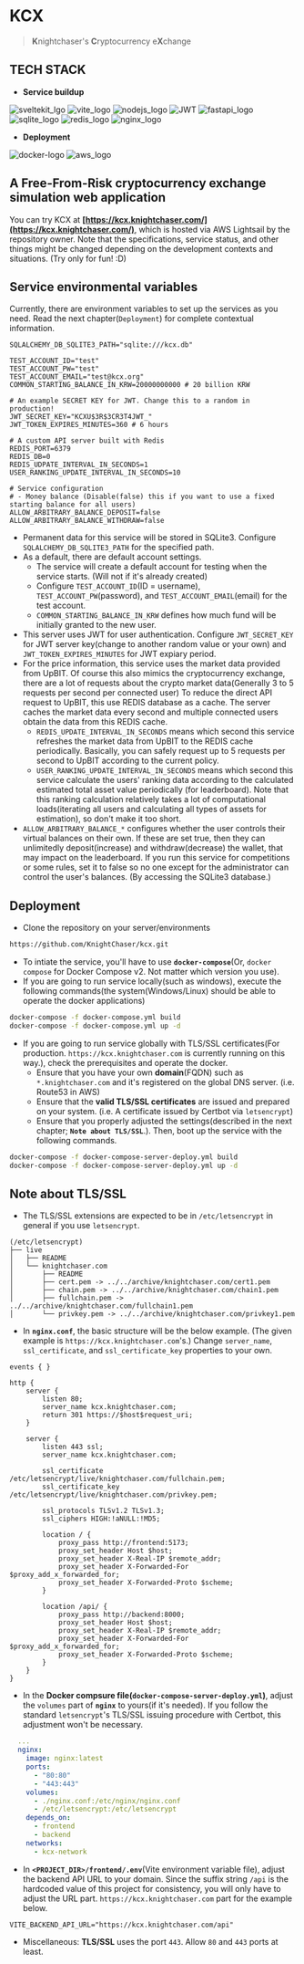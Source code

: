 # KCX
> **K**nightchaser's **C**ryptocurrency e**X**change

## TECH STACK
- **Service buildup**

![sveltekit_lgo](https://img.shields.io/badge/SvelteKit-FF3E00?style=for-the-badge&logo=Svelte&logoColor=white)
![vite_logo](https://img.shields.io/badge/Vite-B73BFE?style=for-the-badge&logo=vite&logoColor=FFD62E)
![nodejs_logo](https://img.shields.io/badge/Node%20js-339933?style=for-the-badge&logo=nodedotjs&logoColor=white)
![JWT](https://img.shields.io/badge/JWT-black?style=for-the-badge&logo=JSON%20web%20tokens)
![fastapi_logo](https://img.shields.io/badge/fastapi-109989?style=for-the-badge&logo=FASTAPI&logoColor=white)
![sqlite_logo](https://img.shields.io/badge/Sqlite-003B57?style=for-the-badge&logo=sqlite&logoColor=white)
![redis_logo](https://img.shields.io/badge/redis-%23DD0031.svg?&style=for-the-badge&logo=redis&logoColor=white)
![nginx_logo](https://img.shields.io/badge/Nginx-009639?style=for-the-badge&logo=nginx&logoColor=white)

- **Deployment**

![docker-logo](https://img.shields.io/badge/Docker-2CA5E0?style=for-the-badge&logo=docker&logoColor=white)
![aws_logo](https://img.shields.io/badge/Amazon_AWS-FF9900?style=for-the-badge&logo=amazonaws&logoColor=white)

## A Free-From-Risk cryptocurrency exchange simulation web application

You can try KCX at **[https://kcx.knightchaser.com/](https://kcx.knightchaser.com/)**, which is hosted via AWS Lightsail by the repository owner. Note that the specifications, service status, and other things might be changed depending on the development contexts and situations. (Try only for fun! :D)

## Service environmental variables
Currently, there are environment variables to set up the services as you need. Read the next chapter(`Deployment`) for complete contextual information.
```env
SQLALCHEMY_DB_SQLITE3_PATH="sqlite:///kcx.db"

TEST_ACCOUNT_ID="test"
TEST_ACCOUNT_PW="test"
TEST_ACCOUNT_EMAIL="test@kcx.org"
COMMON_STARTING_BALANCE_IN_KRW=20000000000 # 20 billion KRW

# An example SECRET KEY for JWT. Change this to a random in production!
JWT_SECRET_KEY="KCXU$3R$3CR3T4JWT_"
JWT_TOKEN_EXPIRES_MINUTES=360 # 6 hours

# A custom API server built with Redis
REDIS_PORT=6379
REDIS_DB=0
REDIS_UDPATE_INTERVAL_IN_SECONDS=1
USER_RANKING_UPDATE_INTERVAL_IN_SECONDS=10

# Service configuration
# - Money balance (Disable(false) this if you want to use a fixed starting balance for all users)
ALLOW_ARBITRARY_BALANCE_DEPOSIT=false
ALLOW_ARBITRARY_BALANCE_WITHDRAW=false
```
- Permanent data for this service will be stored in SQLite3. Configure `SQLALCHEMY_DB_SQLITE3_PATH` for the specified path.
- As a default, there are default account settings.
  - The service will create a default account for testing when the service starts. (Will not if it's already created)
  - Configure `TEST_ACCOUNT_ID`(ID = username), `TEST_ACCOUNT_PW`(password), and `TEST_ACCOUNT_EMAIL`(email) for the test account.
  - `COMMON_STARTING_BALANCE_IN_KRW` defines how much fund will be initially granted to the new user.
- This server uses JWT for user authentication. Configure `JWT_SECRET_KEY` for JWT server key(change to another random value or your own) and `JWT_TOKEN_EXPIRES_MINUTES` for JWT expiary period.
- For the price information, this service uses the market data provided from UpBIT. Of course this also mimics the cryptocurrency exchange, there are a lot of requests about the crypto market data(Generally 3 to 5 requests per second per connected user) To reduce the direct API request to UpBIT, this use REDIS database as a cache. The server caches the market data every second and multiple connected users obtain the data from this REDIS cache.
  - `REDIS_UPDATE_INTERVAL_IN_SECONDS` means which second this service refreshes the market data from UpBIT to the REDIS cache periodically. Basically, you can safely request up to 5 requests per second to UpBIT according to the current policy.
  - `USER_RANKING_UPDATE_INTERVAL_IN_SECONDS` means which second this service calculate the users' ranking data according to the calculated estimated total asset value periodically (for leaderboard). Note that this ranking calculation relatively takes a lot of computational loads(iterating all users and calculating all types of assets for estimation), so don't make it too short.
- `ALLOW_ARBITRARY_BALANCE_*` configures whether the user controls their virtual balances on their own. If these are set true, then they can unlimitedly deposit(increase) and withdraw(decrease) the wallet, that may impact on the leaderboard. If you run this service for competitions or some rules, set it to false so no one except for the administrator can control the user's balances. (By accessing the SQLite3 database.)

## Deployment
- Clone the repository on your server/environments
```sh
https://github.com/KnightChaser/kcx.git
```
- To intiate the service, you'll have to use **`docker-compose`**(Or, `docker compose` for Docker Compose v2. Not matter which version you use).
- If you are going to run service locally(such as windows), execute the following commands(the system(Windows/Linux) should be able to operate the docker applications)
```sh
docker-compose -f docker-compose.yml build
docker-compose -f docker-compose.yml up -d
```
- If you are going to run service globally with TLS/SSL certificates(For production. `https://kcx.knightchaser.com` is currently running on this way.), check the prerequisites and operate the docker.
    - Ensure that you have your own **domain**(FQDN) such as `*.knightchaser.com` and it's registered on the global DNS server. (i.e. Route53 in AWS)
    - Ensure that the **valid TLS/SSL certificates** are issued and prepared on your system. (i.e. A certificate issued by Certbot via `letsencrypt`)
    - Ensure that you properly adjusted the settings(described in the next chapter; **`Note about TLS/SSL`**.). Then, boot up the service with the following commands.
```sh
docker-compose -f docker-compose-server-deploy.yml build
docker-compose -f docker-compose-server-deploy.yml up -d
```

## Note about TLS/SSL
- The TLS/SSL extensions are expected to be in `/etc/letsencrypt` in general if you use `letsencrypt`.
```
(/etc/letsencrypt)
├── live
│   ├── README
│   └── knightchaser.com
│       ├── README
│       ├── cert.pem -> ../../archive/knightchaser.com/cert1.pem
│       ├── chain.pem -> ../../archive/knightchaser.com/chain1.pem
│       ├── fullchain.pem -> ../../archive/knightchaser.com/fullchain1.pem
│       └── privkey.pem -> ../../archive/knightchaser.com/privkey1.pem
```

- In **`nginx.conf`**, the basic structure will be the below example. (The given example is `https://kcx.knightchaser.com`'s.) Change `server_name`, `ssl_certificate`, and `ssl_certificate_key` properties to your own.
```nginx
events { }

http {
    server {
        listen 80;
        server_name kcx.knightchaser.com;
        return 301 https://$host$request_uri;
    }

    server {
        listen 443 ssl;
        server_name kcx.knightchaser.com;

        ssl_certificate /etc/letsencrypt/live/knightchaser.com/fullchain.pem;
        ssl_certificate_key /etc/letsencrypt/live/knightchaser.com/privkey.pem;

        ssl_protocols TLSv1.2 TLSv1.3;
        ssl_ciphers HIGH:!aNULL:!MD5;

        location / {
            proxy_pass http://frontend:5173;
            proxy_set_header Host $host;
            proxy_set_header X-Real-IP $remote_addr;
            proxy_set_header X-Forwarded-For $proxy_add_x_forwarded_for;
            proxy_set_header X-Forwarded-Proto $scheme;
        }

        location /api/ {
            proxy_pass http://backend:8000;
            proxy_set_header Host $host;
            proxy_set_header X-Real-IP $remote_addr;
            proxy_set_header X-Forwarded-For $proxy_add_x_forwarded_for;
            proxy_set_header X-Forwarded-Proto $scheme;
        }
    }
}
```
- In the **Docker compsure file(`docker-compose-server-deploy.yml`)**, adjust the `volumes` part of **`nginx`** to yours(if it's needed). If you follow the standard `letsencrypt`'s  TLS/SSL issuing procedure with Certbot, this adjustment won't be necessary. 
```yml
  ...
  nginx:
    image: nginx:latest
    ports:
      - "80:80"
      - "443:443"
    volumes:
      - ./nginx.conf:/etc/nginx/nginx.conf
      - /etc/letsencrypt:/etc/letsencrypt
    depends_on:
      - frontend
      - backend
    networks:
      - kcx-network
```
- In **`<PROJECT_DIR>/frontend/.env`**(Vite environment variable file), adjust the backend API URL to your domain. Since the suffix string `/api` is the hardcoded value of this project for consistency, you will only have to adjust the URL part. `https://kcx.knightchaser.com` part for the example below.
```
VITE_BACKEND_API_URL="https://kcx.knightchaser.com/api"
```
- Miscellaneous: **TLS/SSL** uses the port `443`. Allow `80` and `443` ports at least.
